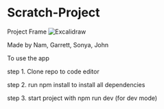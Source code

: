 # Scratch-Project
Project Frame
![Excalidraw](https://github.com/GoblinSharkEnterprises/Scratch-Project/assets/77031991/a5967afc-50a0-4cfe-9f06-e130cbd23d33)


Made by Nam, Garrett, Sonya, John

To use the app

step 1. Clone repo to code editor

step 2. run npm install to install all dependencies

step 3. start project with npm run dev (for dev mode)
